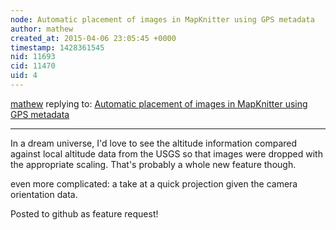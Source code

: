 ```yaml
---
node: Automatic placement of images in MapKnitter using GPS metadata
author: mathew
created_at: 2015-04-06 23:05:45 +0000
timestamp: 1428361545
nid: 11693
cid: 11470
uid: 4
---
```




[mathew](../profile/mathew) replying to: [Automatic placement of images in MapKnitter using GPS metadata](../notes/warren/03-19-2015/automatic-placement-of-images-in-mapknitter-using-gps-metadata)

----
In a dream universe, I'd love to see the altitude information compared against local altitude data from the USGS so that images were dropped with the appropriate scaling.  That's probably a whole new feature though.

even more complicated: a take at a quick projection given the camera orientation data.

Posted to github as feature request!